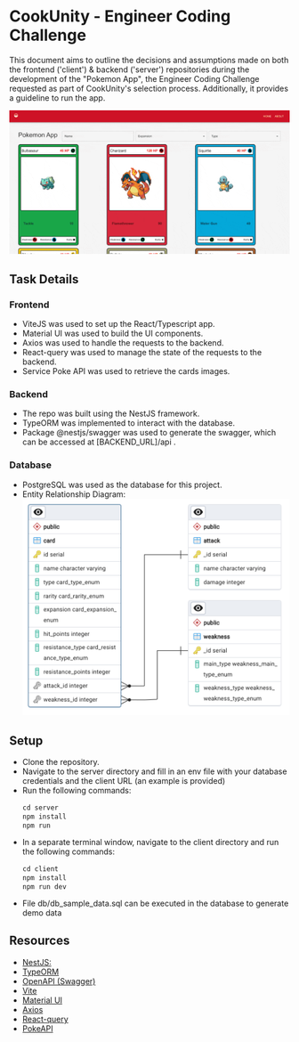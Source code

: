 # CookUnity - Engineer Coding Challenge

This document aims to outline the decisions and assumptions made on both the frontend ('client') & backend ('server') repositories during the development of the "Pokemon App", the Engineer Coding Challenge requested as part of CookUnity's selection process. Additionally, it provides a guideline to run the app.

![Example](pokemon-app-demo.gif)

## Task Details

### Frontend

- ViteJS was used to set up the React/Typescript app.
- Material UI was used to build the UI components.
- Axios was used to handle the requests to the backend.
- React-query was used to manage the state of the requests to the backend.
- Service Poke API was used to retrieve the cards images.

### Backend

- The repo was built using the NestJS framework.
- TypeORM was implemented to interact with the database.
- Package @nestjs/swagger was used to generate the swagger, which can be accessed at [BACKEND_URL]/api .

### Database

- PostgreSQL was used as the database for this project.
- Entity Relationship Diagram:
![erd](db/db_erd.png)


## Setup

- Clone the repository.
- Navigate to the server directory and fill in an env file with your database credentials and the client URL (an example is provided) 
- Run the following commands:
  ```
  cd server
  npm install
  npm run
  ```
- In a separate terminal window, navigate to the client directory and run the following commands:
  ```
  cd client
  npm install
  npm run dev
  ```
- File db/db_sample_data.sql can be executed in the database to generate demo data

## Resources

- [NestJS:](https://nestjs.com/)
- [TypeORM](https://docs.nestjs.com/recipes/sql-typeorm)
- [OpenAPI (Swagger)](https://docs.nestjs.com/openapi/introduction)
- [Vite](https://vitejs.dev/)
- [Material UI](https://mui.com/)
- [Axios](https://axios-http.com/)
- [React-query](https://tanstack.com/query/v3)
- [PokeAPI](https://pokeapi.co/)

